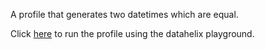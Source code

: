 A profile that generates two datetimes which are equal.

Click [here](https://finos.github.io/datahelix/playground/#ewogICAgImZpZWxkcyI6IFsKICAgIHsKICAgICAgIm5hbWUiOiAiZmlyc3QiLAogICAgICAidHlwZSI6ICJkYXRldGltZSIsCiAgICAgICJudWxsYWJsZSI6IGZhbHNlCiAgICB9LAogICAgewogICAgICAibmFtZSI6ICJzZWNvbmQiLAogICAgICAidHlwZSI6ICJkYXRldGltZSIsCiAgICAgICJudWxsYWJsZSI6IGZhbHNlCiAgICB9CiAgXSwKICAiY29uc3RyYWludHMiOiBbCiAgICB7CiAgICAgICJmaWVsZCI6ICJmaXJzdCIsCiAgICAgICJhZnRlciI6ICI4MDAxLTAyLTAzVDA0OjA1OjA2LjAwNyIKICAgIH0sCiAgICB7CiAgICAgICJmaWVsZCI6ICJzZWNvbmQiLAogICAgICAiZXF1YWxUb0ZpZWxkIjogImZpcnN0IgogICAgfQogIF0KfQ%3D%3D) to run the profile using the datahelix playground.
